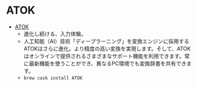 # ATOK
- [ATOK](https://www.justsystems.com/jp/products/atokmac/)
  -  進化し続ける、入力体験。
  - 人工知能（AI）技術「ディープラーニング」を変換エンジンに採用するATOKはさらに進化。より精度の高い変換を実現します。そして、ATOKはオンラインで提供されるさまざまなサポート機能を利用できます。常に最新機能を使うことができ、異なるPC環境でも変換辞書を共有できます。
  - `brew cask install ATOK`

